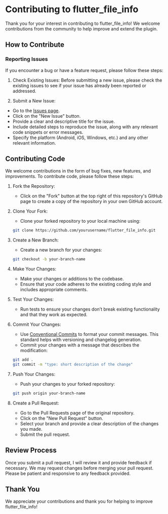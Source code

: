 # Contributing to flutter_file_info

Thank you for your interest in contributing to flutter_file_info! We welcome contributions from the community to help improve and extend the plugin.

## How to Contribute

### Reporting Issues

If you encounter a bug or have a feature request, please follow these steps:

1) Check Existing Issues: Before submitting a new issue, please check the existing issues to see if your issue has already been reported or addressed.

2) Submit a New Issue:

* Go to the [Issues page](https://github.com/makjac/flutter_file_info/issues).
* Click on the "New Issue" button.
* Provide a clear and descriptive title for the issue.
* Include detailed steps to reproduce the issue, along with any relevant code snippets or error messages.
* Specify the platform (Android, iOS, Windows, etc.) and any other relevant information.

## Contributing Code

We welcome contributions in the form of bug fixes, new features, and improvements. To contribute code, please follow these steps:

1) Fork the Repository:

   * Click on the "Fork" button at the top right of this repository's GitHub page to create a copy of the repository in your own GitHub account.

2) Clone Your Fork:

   * Clone your forked repository to your local machine using:

   ``` bash
   git clone https://github.com/yourusername/flutter_file_info.git
    ```

3) Create a New Branch:

   * Create a new branch for your changes:

   ``` bash
   git checkout -b your-branch-name
   ```

4) Make Your Changes:

   * Make your changes or additions to the codebase.
   * Ensure that your code adheres to the existing coding style and includes appropriate comments.

5) Test Your Changes:

   * Run tests to ensure your changes don’t break existing functionality and that they work as expected.

6) Commit Your Changes:

   * Use [Conventional Commits](https://www.conventionalcommits.org/en/v1.0.0/) to format your commit messages. This standard helps with versioning and changelog generation.
   * Commit your changes with a message that describes the modification:

   ``` bash
   git add .
   git commit -m "type: short description of the change"
   ```

7) Push Your Changes:

   * Push your changes to your forked repository:

   ``` bash
   git push origin your-branch-name
   ```

8) Create a Pull Request:

   * Go to the Pull Requests page of the original repository.
   * Click on the "New Pull Request" button.
   * Select your branch and provide a clear description of the changes you made.
   * Submit the pull request.

## Review Process

Once you submit a pull request, I will review it and provide feedback if necessary. We may request changes before merging your pull request. Please be patient and responsive to any feedback provided.

## Thank You

We appreciate your contributions and thank you for helping to improve flutter_file_info!
